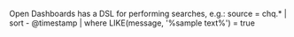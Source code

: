 Open Dashboards has a DSL for performing searches, e.g.:
source = chq.* | sort - @timestamp |  where  LIKE(message, '%sample text%') = true
